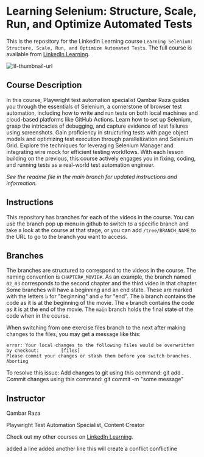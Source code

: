 # Learning Selenium: Structure, Scale, Run, and Optimize Automated Tests

This is the repository for the LinkedIn Learning course `Learning Selenium: Structure, Scale, Run, and Optimize Automated Tests`. The full course is available from [LinkedIn Learning][lil-course-url].

![lil-thumbnail-url]

## Course Description

In this course, Playwright test automation specialist Qambar Raza guides you through the essentials of Selenium, a cornerstone of browser test automation, including how to write and run tests on both local machines and cloud-based platforms like GitHub Actions. Learn how to set up Selenium, grasp the intricacies of debugging, and capture evidence of test failures using screenshots. Gain proficiency in structuring tests with page object models and optimizing test execution through parallelization and Selenium Grid. Explore the techniques for leveraging Selenium Manager and integrating wire mock for efficient testing workflows. With each lesson building on the previous, this course actively engages you in fixing, coding, and running tests as a real-world test automation engineer.

_See the readme file in the main branch for updated instructions and information._

## Instructions

This repository has branches for each of the videos in the course. You can use the branch pop up menu in github to switch to a specific branch and take a look at the course at that stage, or you can add `/tree/BRANCH_NAME` to the URL to go to the branch you want to access.

## Branches

The branches are structured to correspond to the videos in the course. The naming convention is `CHAPTER#_MOVIE#`. As an example, the branch named `02_03` corresponds to the second chapter and the third video in that chapter.
Some branches will have a beginning and an end state. These are marked with the letters `b` for "beginning" and `e` for "end". The `b` branch contains the code as it is at the beginning of the movie. The `e` branch contains the code as it is at the end of the movie. The `main` branch holds the final state of the code when in the course.

When switching from one exercise files branch to the next after making changes to the files, you may get a message like this:

    error: Your local changes to the following files would be overwritten by checkout:        [files]
    Please commit your changes or stash them before you switch branches.
    Aborting

To resolve this issue:
Add changes to git using this command: git add .
Commit changes using this command: git commit -m "some message"

## Instructor

Qambar Raza

Playwright Test Automation Specialist, Content Creator

Check out my other courses on [LinkedIn Learning](https://www.linkedin.com/learning/instructors/qambar-raza?u=104).

[0]: # "Replace these placeholder URLs with actual course URLs"
[lil-course-url]: https://www.linkedin.com/learning/learning-selenium-structure-scale-run-and-optimize-automated-tests
[lil-thumbnail-url]: https://media.licdn.com/dms/image/v2/D560DAQGblcfQboVDhA/learning-public-crop_675_1200/B56ZiFYB7uH0AY-/0/1754584326185?e=2147483647&v=beta&t=NjRx9jtLJZh04d4RmoKVzN2MizAHQUlChsJ0460S6Gw

added a line
added another line 
this will create a conflict 
conflictline
